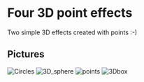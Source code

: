 # Four 3D point effects

Two simple 3D effects created with points :-)

## Pictures

![Circles](https://github.com/user-attachments/assets/a4e023b7-4581-402c-abb2-4cf7088e567a)
![3D_sphere](https://github.com/user-attachments/assets/939a7f9b-6294-4335-ac05-821e1ed49d55)
![points](https://github.com/user-attachments/assets/f5ea4161-80c1-41c7-ae6d-26c825e43e59)
![3Dbox](https://github.com/user-attachments/assets/5c0fca81-6b20-4e33-a2d3-e83a0a84d3a6)
